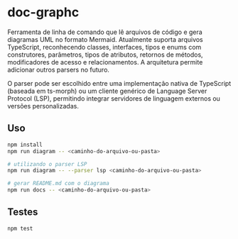 # doc-graphc

Ferramenta de linha de comando que lê arquivos de código e gera diagramas UML no formato Mermaid. Atualmente suporta arquivos TypeScript, reconhecendo classes, interfaces, tipos e enums com construtores, parâmetros, tipos de atributos, retornos de métodos, modificadores de acesso e relacionamentos. A arquitetura permite adicionar outros parsers no futuro.

O parser pode ser escolhido entre uma implementação nativa de TypeScript (baseada em ts-morph) ou um cliente genérico de Language Server Protocol (LSP), permitindo integrar servidores de linguagem externos ou versões personalizadas.

## Uso

```bash
npm install
npm run diagram -- <caminho-do-arquivo-ou-pasta>

# utilizando o parser LSP
npm run diagram -- --parser lsp <caminho-do-arquivo-ou-pasta>

# gerar README.md com o diagrama
npm run docs -- <caminho-do-arquivo-ou-pasta>
```

## Testes

```bash
npm test
```
